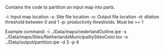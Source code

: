 Contains the code to partition an input map into parts.



		
-i: Input map location
-s: Site file location
-o: Output file location
-d: dilation threshold between 0 and 1
-p: productivity thresholds. Must be >= 1




Example command: -i ../Data/maps/nederlandOutline.ipe -s ../Data/maps/Sites/NetherlandsMunicipalitySitesColor.tsv -o ../Data/output/partition.ipe  -d 3 -p 4 